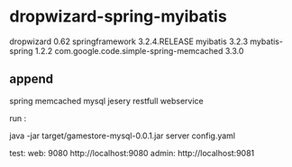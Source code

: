 dropwizard-spring-myibatis
==========================

dropwizard 0.62
springframework 3.2.4.RELEASE
myibatis 3.2.3
mybatis-spring 1.2.2
com.google.code.simple-spring-memcached 3.3.0

## append 

spring memcached mysql  jesery restfull webservice


run : 

java -jar target/gamestore-mysql-0.0.1.jar server config.yaml


test:
web: 9080
http://localhost:9080
admin:
http://localhost:9081